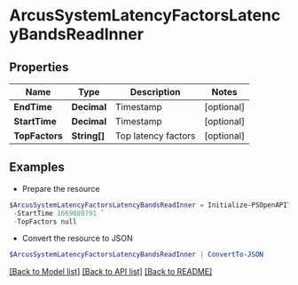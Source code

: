 # ArcusSystemLatencyFactorsLatencyBandsReadInner
## Properties

Name | Type | Description | Notes
------------ | ------------- | ------------- | -------------
**EndTime** | **Decimal** | Timestamp | [optional] 
**StartTime** | **Decimal** | Timestamp | [optional] 
**TopFactors** | **String[]** | Top latency factors | [optional] 

## Examples

- Prepare the resource
```powershell
$ArcusSystemLatencyFactorsLatencyBandsReadInner = Initialize-PSOpenAPIToolsArcusSystemLatencyFactorsLatencyBandsReadInner  -EndTime 1669880791 `
 -StartTime 1669880791 `
 -TopFactors null
```

- Convert the resource to JSON
```powershell
$ArcusSystemLatencyFactorsLatencyBandsReadInner | ConvertTo-JSON
```

[[Back to Model list]](../README.md#documentation-for-models) [[Back to API list]](../README.md#documentation-for-api-endpoints) [[Back to README]](../README.md)


